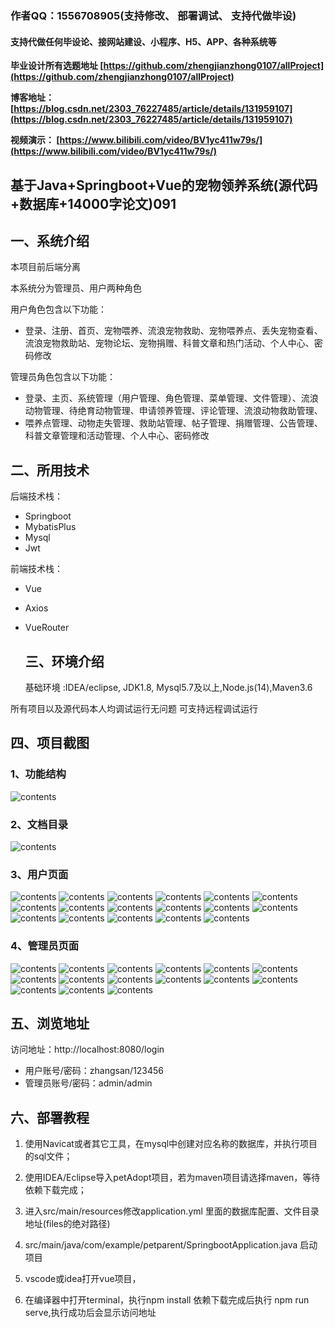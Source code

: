 ### 作者QQ：1556708905(支持修改、 部署调试、 支持代做毕设)

#### 支持代做任何毕设论、接网站建设、小程序、H5、APP、各种系统等

**毕业设计所有选题地址 [https://github.com/zhengjianzhong0107/allProject](https://github.com/zhengjianzhong0107/allProject)**

**博客地址：
[https://blog.csdn.net/2303_76227485/article/details/131959107](https://blog.csdn.net/2303_76227485/article/details/131959107)**

**视频演示：
[https://www.bilibili.com/video/BV1yc411w79s/](https://www.bilibili.com/video/BV1yc411w79s/)**

 

## 基于Java+Springboot+Vue的宠物领养系统(源代码+数据库+14000字论文)091

## 一、系统介绍

本项目前后端分离

本系统分为管理员、用户两种角色

用户角色包含以下功能：

- 登录、注册、首页、宠物喂养、流浪宠物救助、宠物喂养点、丢失宠物查看、流浪宠物救助站、宠物论坛、宠物捐赠、科普文章和热门活动、个人中心、密码修改

管理员角色包含以下功能：

- 登录、主页、系统管理（用户管理、角色管理、菜单管理、文件管理）、流浪动物管理、待绝育动物管理、申请领养管理、评论管理、流浪动物救助管理、
- 喂养点管理、动物走失管理、救助站管理、帖子管理、捐赠管理、公告管理、科普文章管理和活动管理、个人中心、密码修改

## 二、所用技术

后端技术栈：

- Springboot
- MybatisPlus
- Mysql
- Jwt

前端技术栈：

- Vue
- Axios
- VueRouter
  
  ## 三、环境介绍
  
  基础环境 :IDEA/eclipse, JDK1.8, Mysql5.7及以上,Node.js(14),Maven3.6

所有项目以及源代码本人均调试运行无问题 可支持远程调试运行

## 四、项目截图

### 1、功能结构

![contents](./picture/picture00.png)

### 2、文档目录

![contents](./picture/picture0.png)

### 3、用户页面

![contents](./picture/picture1.png)
![contents](./picture/picture2.png)
![contents](./picture/picture3.png)
![contents](./picture/picture4.png)
![contents](./picture/picture5.png)
![contents](./picture/picture6.png)
![contents](./picture/picture7.png)
![contents](./picture/picture8.png)
![contents](./picture/picture9.png)
![contents](./picture/picture10.png)
![contents](./picture/picture11.png)
![contents](./picture/picture12.png)
![contents](./picture/picture13.png)
![contents](./picture/picture14.png)
![contents](./picture/picture15.png)
![contents](./picture/picture16.png)
![contents](./picture/picture17.png)

### 4、管理员页面

![contents](./picture/picture18.png)
![contents](./picture/picture19.png)
![contents](./picture/picture20.png)
![contents](./picture/picture21.png)
![contents](./picture/picture22.png)
![contents](./picture/picture23.png)
![contents](./picture/picture24.png)
![contents](./picture/picture25.png)
![contents](./picture/picture26.png)
![contents](./picture/picture27.png)
![contents](./picture/picture28.png)
![contents](./picture/picture29.png)
![contents](./picture/picture30.png)
![contents](./picture/picture31.png)
![contents](./picture/picture32.png)

## 五、浏览地址

访问地址：http://localhost:8080/login

- 用户账号/密码：zhangsan/123456
- 管理员账号/密码：admin/admin

## 六、部署教程

1. 使用Navicat或者其它工具，在mysql中创建对应名称的数据库，并执行项目的sql文件；

2. 使用IDEA/Eclipse导入petAdopt项目，若为maven项目请选择maven，等待依赖下载完成；

3. 进入src/main/resources修改application.yml 里面的数据库配置、文件目录地址(files的绝对路径)

4. src/main/java/com/example/petparent/SpringbootApplication.java 启动项目

5. vscode或idea打开vue项目，

6. 在编译器中打开terminal，执行npm install 依赖下载完成后执行 npm run serve,执行成功后会显示访问地址

 
